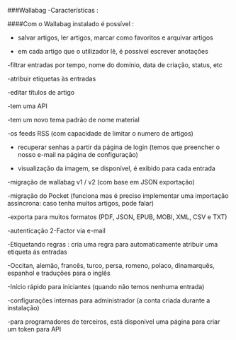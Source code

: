 ###Wallabag -Características :


####Com o Wallabag instalado é possível :

- salvar artigos, ler artigos, marcar como favoritos e arquivar artigos

- em cada artigo que o utilizador lê, é possível escrever anotações

-filtrar entradas por tempo, nome do domínio, data de criação, status, etc

-atribuir etiquetas às entradas

-editar títulos de artigo

-tem uma API

-tem um novo tema padrão de nome material

-os feeds RSS (com capacidade de limitar o numero de artigos)

- recuperar senhas a partir da página de login (temos que preencher o nosso e-mail na página de configuração)

- visualização da imagem, se disponível, é exibido para cada entrada

-migração de wallabag v1 / v2 (com base em JSON exportação)

-migração do Pocket (funciona mas é preciso implementar uma importação assíncrona: caso tenha muitos artigos, pode falar)

-exporta para muitos formatos (PDF, JSON, EPUB, MOBI, XML, CSV e TXT)

-autenticação 2-Factor via e-mail

-Etiquetando regras : cria uma regra para automaticamente atribuir uma etiqueta ás entradas

-Occitan, alemão, francês, turco, persa, romeno, polaco, dinamarquês, espanhol e traduções para o inglês

-Início rápido para iniciantes (quando não temos nenhuma entrada)

-configurações internas para administrador (a conta criada durante a instalação)

-para programadores de terceiros, está disponível uma página para criar um token para API
